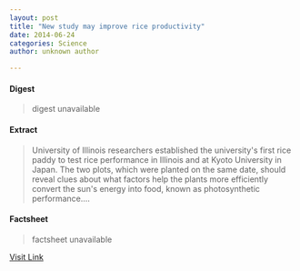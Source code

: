 ```yaml
---
layout: post
title: "New study may improve rice productivity"
date: 2014-06-24
categories: Science
author: unknown author

---
```



#### Digest
>digest unavailable

#### Extract
>University of Illinois researchers established the university's first rice paddy to test rice performance in Illinois and at Kyoto University in Japan. The two plots, which were planted on the same date, should reveal clues about what factors help the plants more efficiently convert the sun's energy into food, known as photosynthetic performance....

#### Factsheet
>factsheet unavailable

[Visit Link](http://phys.org/news322745943.html)


